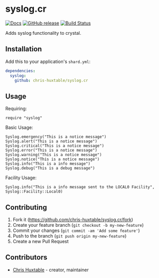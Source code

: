 # syslog.cr
[![Docs](https://img.shields.io/badge/docs-available-brightgreen.svg)](https://chris-huxtable.github.io/syslog.cr/)
[![GitHub release](https://img.shields.io/github/release/chris-huxtable/syslog.cr.svg)](https://github.com/chris-huxtable/syslog.cr/releases)
[![Build Status](https://travis-ci.org/chris-huxtable/syslog.cr.svg?branch=master)](https://travis-ci.org/chris-huxtable/syslog.cr)


Adds syslog functionality to crystal.


## Installation

Add this to your application's `shard.yml`:

```yaml
dependencies:
  syslog:
    github: chris-huxtable/syslog.cr
```


## Usage

Requiring:

```crystal
require "syslog"
```

Basic Usage:

```crystal
Syslog.emergency("This is a notice message")
Syslog.alert("This is a notice message")
Syslog.critical("This is a notice message")
Syslog.error("This is a notice message")
Syslog.warning("This is a notice message")
Syslog.notice("This is a notice message")
Syslog.info("This is a info message")
Syslog.debug("This is a debug message")
```

Facility Usage:

```crystal
Syslog.info("This is a info message sent to the LOCAL0 Facility", Syslog::Facility::Local0)
```


## Contributing

1. Fork it (<https://github.com/chris-huxtable/syslog.cr/fork>)
2. Create your feature branch (`git checkout -b my-new-feature`)
3. Commit your changes (`git commit -am 'Add some feature'`)
4. Push to the branch (`git push origin my-new-feature`)
5. Create a new Pull Request


## Contributors

- [Chris Huxtable](https://github.com/chris-huxtable) - creator, maintainer
